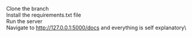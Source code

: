 Clone the branch \
Install the requirements.txt file\
Run the server \
Navigate to http://127.0.0.1:5000/docs and everything is self explanatory\
